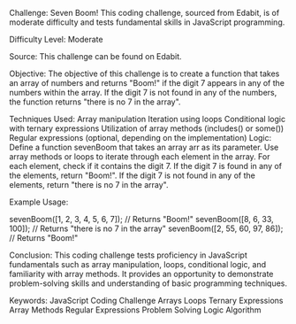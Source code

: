 Challenge: Seven Boom!
This coding challenge, sourced from Edabit, is of moderate difficulty and tests fundamental skills in JavaScript programming.

Difficulty Level:
Moderate

Source:
This challenge can be found on Edabit.

Objective:
The objective of this challenge is to create a function that takes an array of numbers and returns "Boom!" if the digit 7 appears in any of the numbers within the array. If the digit 7 is not found in any of the numbers, the function returns "there is no 7 in the array".

Techniques Used:
Array manipulation
Iteration using loops
Conditional logic with ternary expressions
Utilization of array methods (includes() or some())
Regular expressions (optional, depending on the implementation)
Logic:
Define a function sevenBoom that takes an array arr as its parameter.
Use array methods or loops to iterate through each element in the array.
For each element, check if it contains the digit 7.
If the digit 7 is found in any of the elements, return "Boom!".
If the digit 7 is not found in any of the elements, return "there is no 7 in the array".

Example Usage:

sevenBoom([1, 2, 3, 4, 5, 6, 7]); // Returns "Boom!"
sevenBoom([8, 6, 33, 100]); // Returns "there is no 7 in the array"
sevenBoom([2, 55, 60, 97, 86]); // Returns "Boom!"


Conclusion:
This coding challenge tests proficiency in JavaScript fundamentals such as array manipulation, loops, conditional logic, and familiarity with array methods. It provides an opportunity to demonstrate problem-solving skills and understanding of basic programming techniques.

Keywords:
JavaScript
Coding Challenge
Arrays
Loops
Ternary Expressions
Array Methods
Regular Expressions
Problem Solving
Logic
Algorithm
